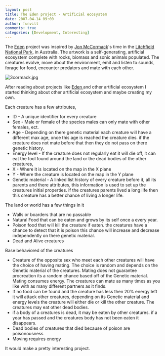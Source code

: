 ```yaml
---
layout: post
title: The Eden project - Artificial ecosystem
date: 2007-04-14 09:00
author: funvill
comments: true
categories: [Development, Interesting]
---
```

The <a href="http://www.csse.monash.edu.au/%7Ejonmc/projects/eden/eden.html">Eden</a> project was inspired by <a href="http://www.csse.monash.edu.au/%7Ejonmc/">Jon McCormack</a>'s time in the <a href="http://www.nt.gov.au/nreta/parks/find/litchfield.html">Litchfield National Park</a>, in Australia. The artwork is a self-generating, artificial ecosystem complete with rocks, biomass and sonic animals populated. The creatures evolve, move about the environment, emit and listen to sounds, forage for food, encounter predators and mate with each other.

<img src="http://www.abluestar.com/blog/wp-content/uploads/2007/04/3cormack.jpg" alt="3cormack.jpg" />

After reading about projects like <a href="http://www.csse.monash.edu.au/%7Ejonmc/projects/eden/">Eden </a>and other artificial ecosystem I started thinking about other artificial ecosystem and maybe creating my own.

Each creature has a few attributes,
<ul>
	<li>ID - A unique identifier for every creature</li>
	<li>Sex - Male or female of the species males can only mate with other females, ect.</li>
	<li>Age - Depending on there genetic material each creature will have a different max age, once this age is reached the creature dies. if the creature does not mate before that then they do not pass on there genetic history.</li>
	<li>Energy level - If the creature does not regularly eat it will die off, it can eat the fool found around the land or the dead bodies of the other creatures,</li>
	<li>X - Where it is located on the map in the X plane</li>
	<li>Y - Where the creature is located on the map in the Y plane</li>
	<li>Genetic material - A linked list history of every creature before it, all its parents and there attributes, this information is used to set up the creatures initial properties. if the creatures parents lived a long life then this creature has a better chance of living a longer life.</li>
</ul>
The land or world has a few things in it
<ul>
	<li>Walls or boarders that are no passable</li>
	<li>Natural Food that can be eaten and grows by its self once a every year.</li>
	<li>Poison food that will kill the creature if eaten. the creatures have a chance to detect that it is poison this chance will increase and decrease independently on there genetic material.</li>
	<li>Dead and Alive creatures</li>
</ul>
Base behaviored of the creatures
<ul>
	<li>Creature of the opposite sex who meet each other creatures will have the choice of having mating. The choice is random and depends on the Genetic material of the creatures.  Mating does not guarantee procreation its a random chance based off of the Genetic material. Mating consumes energy.  The creatures can mate as many times as you like with as many different partners as it finds.</li>
	<li>If no food can be found and the creature has less then 20% energy left it will attack other creatures, depending on its Genetic material and energy levels the creature will either die or kill the other creature. The creatures may eat other dead bodies.</li>
	<li>if a body of a creatures is dead, it may be eaten by other creatures. if a year has passed and the creatures body has not been eaten it disappears.</li>
	<li>Dead bodies of creatures that died because of poison are poisonousness</li>
	<li>Moving requires energy</li>
</ul>
It would make a pretty interesting project.
